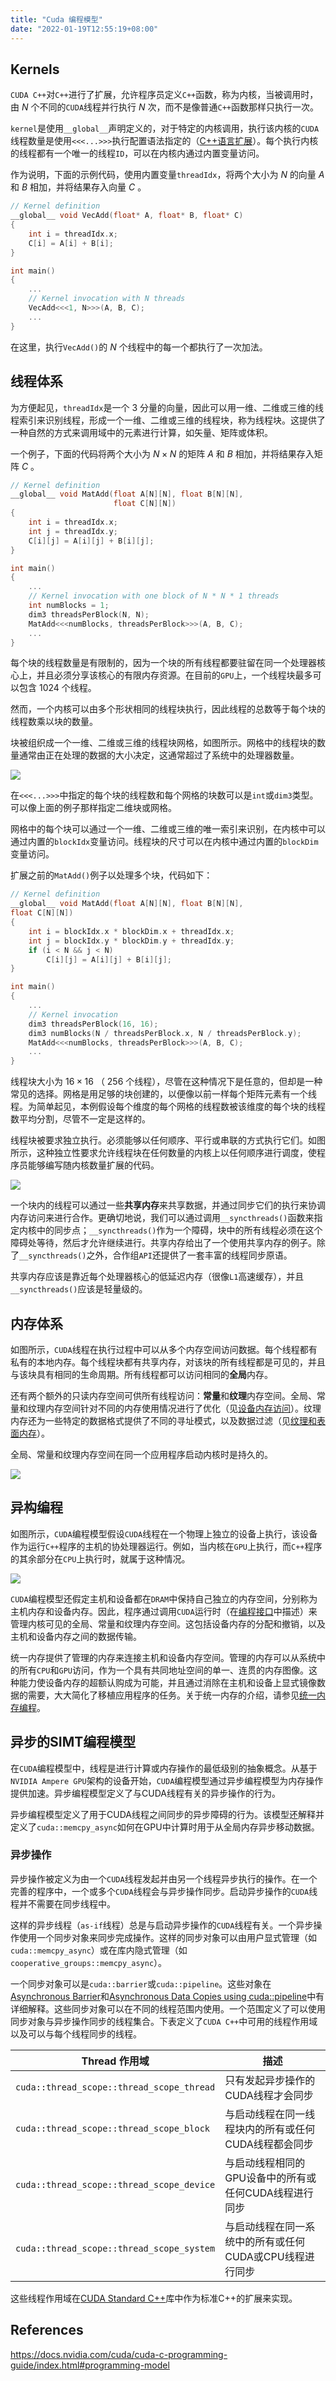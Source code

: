 ```yaml
---
title: "Cuda 编程模型"
date: "2022-01-19T12:55:19+08:00"
---
```


## Kernels

`CUDA C++`对`C++`进行了扩展，允许程序员定义`C++`函数，称为内核，当被调用时，由 $N$ 个不同的`CUDA`线程并行执行 $N$ 次，而不是像普通`C++`函数那样只执行一次。

`kernel`是使用`__global__`声明定义的，对于特定的内核调用，执行该内核的`CUDA`线程数量是使用`<<<...>>>`执行配置语法指定的（[C++语言扩展](https://docs.nvidia.com/cuda/cuda-c-programming-guide/index.html#c-language-extensions)）。每个执行内核的线程都有一个唯一的线程`ID`，可以在内核内通过内置变量访问。

作为说明，下面的示例代码，使用内置变量`threadIdx`，将两个大小为 $N$ 的向量 $A$ 和 $B$ 相加，并将结果存入向量 $C$ 。

```cpp
// Kernel definition
__global__ void VecAdd(float* A, float* B, float* C)
{
    int i = threadIdx.x;
    C[i] = A[i] + B[i];
}

int main()
{
    ...
    // Kernel invocation with N threads
    VecAdd<<<1, N>>>(A, B, C);
    ...
}
```

在这里，执行`VecAdd()`的 $N$ 个线程中的每一个都执行了一次加法。

## 线程体系

为方便起见，`threadIdx`是一个 $3$ 分量的向量，因此可以用一维、二维或三维的线程索引来识别线程，形成一个一维、二维或三维的线程块，称为线程块。这提供了一种自然的方式来调用域中的元素进行计算，如矢量、矩阵或体积。

一个例子，下面的代码将两个大小为 $N\times N$ 的矩阵 $A$ 和 $B$ 相加，并将结果存入矩阵 $C$ 。

```cpp
// Kernel definition
__global__ void MatAdd(float A[N][N], float B[N][N],
                       float C[N][N])
{
    int i = threadIdx.x;
    int j = threadIdx.y;
    C[i][j] = A[i][j] + B[i][j];
}

int main()
{
    ...
    // Kernel invocation with one block of N * N * 1 threads
    int numBlocks = 1;
    dim3 threadsPerBlock(N, N);
    MatAdd<<<numBlocks, threadsPerBlock>>>(A, B, C);
    ...
}
```

每个块的线程数量是有限制的，因为一个块的所有线程都要驻留在同一个处理器核心上，并且必须分享该核心的有限内存资源。在目前的`GPU`上，一个线程块最多可以包含 $1024$ 个线程。

然而，一个内核可以由多个形状相同的线程块执行，因此线程的总数等于每个块的线程数乘以块的数量。

块被组织成一个一维、二维或三维的线程块网格，如图所示。网格中的线程块的数量通常由正在处理的数据的大小决定，这通常超过了系统中的处理器数量。

![](https://docs.nvidia.com/cuda/cuda-c-programming-guide/graphics/grid-of-thread-blocks.png)

在`<<<...>>>`中指定的每个块的线程数和每个网格的块数可以是`int`或`dim3`类型。可以像上面的例子那样指定二维块或网格。

网格中的每个块可以通过一个一维、二维或三维的唯一索引来识别，在内核中可以通过内置的`blockIdx`变量访问。线程块的尺寸可以在内核中通过内置的`blockDim`变量访问。

扩展之前的`MatAdd()`例子以处理多个块，代码如下：

```cpp
// Kernel definition
__global__ void MatAdd(float A[N][N], float B[N][N],
float C[N][N])
{
    int i = blockIdx.x * blockDim.x + threadIdx.x;
    int j = blockIdx.y * blockDim.y + threadIdx.y;
    if (i < N && j < N)
        C[i][j] = A[i][j] + B[i][j];
}

int main()
{
    ...
    // Kernel invocation
    dim3 threadsPerBlock(16, 16);
    dim3 numBlocks(N / threadsPerBlock.x, N / threadsPerBlock.y);
    MatAdd<<<numBlocks, threadsPerBlock>>>(A, B, C);
    ...
}
```

线程块大小为 $16 \times 16$ （ $256$ 个线程），尽管在这种情况下是任意的，但却是一种常见的选择。网格是用足够的块创建的，以便像以前一样每个矩阵元素有一个线程。为简单起见，本例假设每个维度的每个网格的线程数被该维度的每个块的线程数平均分割，尽管不一定是这样的。

线程块被要求独立执行。必须能够以任何顺序、平行或串联的方式执行它们。如图所示，这种独立性要求允许线程块在任何数量的内核上以任何顺序进行调度，使程序员能够编写随内核数量扩展的代码。

![](https://docs.nvidia.com/cuda/cuda-c-programming-guide/graphics/automatic-scalability.png)

一个块内的线程可以通过一些**共享内存**来共享数据，并通过同步它们的执行来协调内存访问来进行合作。更确切地说，我们可以通过调用`__syncthreads()`函数来指定内核中的同步点；`__syncthreads()`作为一个障碍，块中的所有线程必须在这个障碍处等待，然后才允许继续进行。共享内存给出了一个使用共享内存的例子。除了`__syncthreads()`之外，合作组`API`还提供了一套丰富的线程同步原语。

共享内存应该是靠近每个处理器核心的低延迟内存（很像`L1`高速缓存），并且`__syncthreads()`应该是轻量级的。

## 内存体系

如图所示，`CUDA`线程在执行过程中可以从多个内存空间访问数据。每个线程都有私有的本地内存。每个线程块都有共享内存，对该块的所有线程都是可见的，并且与该块具有相同的生命周期。所有线程都可以访问相同的**全局**内存。

还有两个额外的只读内存空间可供所有线程访问：**常量**和**纹理**内存空间。全局、常量和纹理内存空间针对不同的内存使用情况进行了优化（见[设备内存访问](https://docs.nvidia.com/cuda/cuda-c-programming-guide/index.html#device-memory-accesses)）。纹理内存还为一些特定的数据格式提供了不同的寻址模式，以及数据过滤（见[纹理和表面内存](https://docs.nvidia.com/cuda/cuda-c-programming-guide/index.html#texture-and-surface-memory)）。

全局、常量和纹理内存空间在同一个应用程序启动内核时是持久的。

![](https://docs.nvidia.com/cuda/cuda-c-programming-guide/graphics/memory-hierarchy.png)

## 异构编程

如图所示，`CUDA`编程模型假设`CUDA`线程在一个物理上独立的设备上执行，该设备作为运行`C++`程序的主机的协处理器运行。例如，当内核在`GPU`上执行，而`C++`程序的其余部分在`CPU`上执行时，就属于这种情况。

![](https://docs.nvidia.com/cuda/cuda-c-programming-guide/graphics/heterogeneous-programming.png)

`CUDA`编程模型还假定主机和设备都在`DRAM`中保持自己独立的内存空间，分别称为主机内存和设备内存。因此，程序通过调用`CUDA`运行时（在[编程接口](https://docs.nvidia.com/cuda/cuda-c-programming-guide/index.html#programming-interface)中描述）来管理内核可见的全局、常量和纹理内存空间。这包括设备内存的分配和撤销，以及主机和设备内存之间的数据传输。

统一内存提供了管理的内存来连接主机和设备内存空间。管理的内存可以从系统中的所有`CPU`和`GPU`访问，作为一个具有共同地址空间的单一、连贯的内存图像。这种能力使设备内存的超额认购成为可能，并且通过消除在主机和设备上显式镜像数据的需要，大大简化了移植应用程序的任务。关于统一内存的介绍，请参见[统一内存编程](https://docs.nvidia.com/cuda/cuda-c-programming-guide/index.html#um-unified-memory-programming-hd)。

## 异步的SIMT编程模型

在`CUDA`编程模型中，线程是进行计算或内存操作的最低级别的抽象概念。从基于`NVIDIA Ampere GPU`架构的设备开始，`CUDA`编程模型通过异步编程模型为内存操作提供加速。异步编程模型定义了与CUDA线程有关的异步操作的行为。

异步编程模型定义了用于CUDA线程之间同步的异步障碍的行为。该模型还解释并定义了`cuda::memcpy_async`如何在GPU中计算时用于从全局内存异步移动数据。

### 异步操作

异步操作被定义为由一个`CUDA`线程发起并由另一个线程异步执行的操作。在一个完善的程序中，一个或多个`CUDA`线程会与异步操作同步。启动异步操作的`CUDA`线程并不需要在同步线程中。

这样的异步线程（`as-if`线程）总是与启动异步操作的`CUDA`线程有关。一个异步操作使用一个同步对象来同步完成操作。这样的同步对象可以由用户显式管理（如`cuda::memcpy_async`）或在库内隐式管理（如`cooperative_groups::memcpy_async`）。

一个同步对象可以是`cuda::barrier`或`cuda::pipeline`。这些对象在[Asynchronous Barrier](https://docs.nvidia.com/cuda/cuda-c-programming-guide/index.html#aw-barrier)和[Asynchronous Data Copies using cuda::pipeline](https://docs.nvidia.com/cuda/cuda-c-programming-guide/index.html#memcpy_async_pipeline)中有详细解释。这些同步对象可以在不同的线程范围内使用。一个范围定义了可以使用同步对象与异步操作同步的线程集合。下表定义了`CUDA C++`中可用的线程作用域以及可以与每个线程同步的线程。

Thread 作用域 | 描述
-- | --
`cuda::thread_scope::thread_scope_thread` | 只有发起异步操作的CUDA线程才会同步
`cuda::thread_scope::thread_scope_block` | 与启动线程在同一线程块内的所有或任何CUDA线程都会同步
`cuda::thread_scope::thread_scope_device` | 与启动线程相同的GPU设备中的所有或任何CUDA线程进行同步
`cuda::thread_scope::thread_scope_system` | 与启动线程在同一系统中的所有或任何CUDA或CPU线程进行同步

这些线程作用域在[CUDA Standard C++](https://nvidia.github.io/libcudacxx/extended_api/thread_scopes.html)库中作为标准C++的扩展来实现。

## References

<https://docs.nvidia.com/cuda/cuda-c-programming-guide/index.html#programming-model>